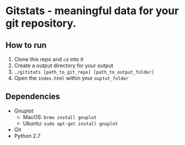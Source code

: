 # Gitstats - meaningful data for your git repository. 

## How to run
1. Clone this repo and `cd` into it
2. Create a output directory for your output
3. `./gitstats [path_to_git_repo] [path_to_output_folder]`
4. Open the `index.html` within your `ouptut_folder`

## Dependencies

* Gnuplot
  * MacOS: `brew install gnuplot`
  * Ubuntu: `sudo apt-get install gnuplot`
* Git
* Python 2.7
